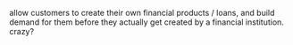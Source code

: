 allow customers to create their own financial products / loans, and build demand for them before they actually get created by a financial institution. crazy?